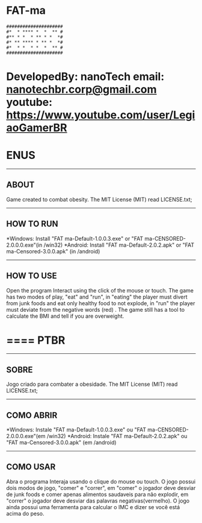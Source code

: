 # FAT-ma
```
#####################
#*  * **** *  *  ** #
#** * *  * ** * *  *#
#* ** **** * ** *  *#
#*  * *  * *  *  ** #
#####################
```
DevelopedBy: nanoTech
email: nanotechbr.corp@gmail.com
youtube: https://www.youtube.com/user/LegiaoGamerBR
====
ENUS
====
-------------------------------------------------------
ABOUT
-------------------------------------------------------
Game created to combat obesity.
The MIT License (MIT) read LICENSE.txt;	


-------------------------------------------------------
HOW TO RUN
-------------------------------------------------------
*Windows: Install "FAT ma-Default-1.0.0.3.exe" or "FAT ma-CENSORED-2.0.0.0.exe"(in /win32)
*Android: Install "FAT ma-Default-2.0.2.apk" or "FAT ma-Censored-3.0.0.apk" (in /android)

-------------------------------------------------------
HOW TO USE
-------------------------------------------------------
Open the program
Interact using the click of the mouse or touch.
The game has two modes of play, "eat" and "run", in "eating" the player must divert from junk foods and eat only healthy food to not explode, in "run" the player must deviate from the negative words (red) .
The game still has a tool to calculate the BMI and tell if you are overweight.

====
PTBR
====
-------------------------------------------------------
SOBRE
-------------------------------------------------------
Jogo criado para combater a obesidade.
The MIT License (MIT) read LICENSE.txt;	


-------------------------------------------------------
COMO ABRIR
-------------------------------------------------------
*Windows: Instale "FAT ma-Default-1.0.0.3.exe" ou "FAT ma-CENSORED-2.0.0.0.exe"(em /win32)
*Android: Instale "FAT ma-Default-2.0.2.apk" ou "FAT ma-Censored-3.0.0.apk" (em /android)

-------------------------------------------------------
COMO USAR
-------------------------------------------------------
Abra o programa
Interaja usando o clique do mouse ou touch.
O jogo possui dois modos de jogo, "comer" e "correr", em "comer" o jogador deve desviar de junk foods e comer apenas alimentos saudaveis para não explodir, em "correr" o jogador deve desviar das palavras negativas(vermelho).
O jogo ainda possui uma ferramenta para calcular o IMC e dizer se você está acima do peso.
